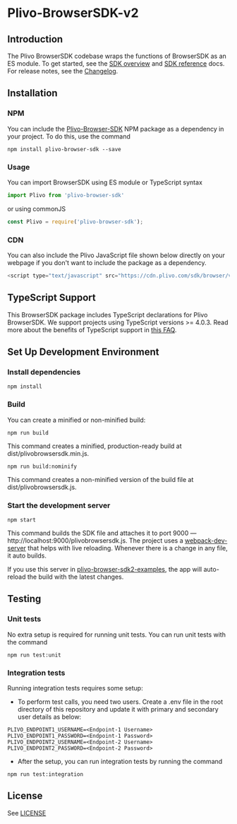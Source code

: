 # Plivo-BrowserSDK-v2

## Introduction

The Plivo BrowserSDK codebase wraps the functions of BrowserSDK as an ES module. To get started, see the [SDK overview](https://www.plivo.com/docs/sdk/client/browser/overview) and [SDK reference](https://www.plivo.com/docs/sdk/client/browser/reference/) docs. For release notes, see the [Changelog](https://www.plivo.com/docs/sdk/client/browser/changelog/).

## Installation

### NPM

You can include the [Plivo-Browser-SDK](https://www.npmjs.com/package/plivo-browser-sdk) NPM package as a dependency in your project. To do this, use the command

```shell
npm install plivo-browser-sdk --save 
```

### Usage

You can import BrowserSDK using ES module or TypeScript syntax

```javascript
import Plivo from 'plivo-browser-sdk'
```

or using commonJS

```javascript
const Plivo = require('plivo-browser-sdk');
```

### CDN

You can also include the Plivo JavaScript file shown below directly on your webpage if you don&#39;t want to include the package as a dependency.

```javascript
<script type="text/javascript" src="https://cdn.plivo.com/sdk/browser/v2/plivo.min.js"></script>
```

## TypeScript Support

This BrowserSDK package includes TypeScript declarations for Plivo BrowserSDK. We support projects using TypeScript versions &gt;= 4.0.3. Read more about the benefits of TypeScript support in [this FAQ](https://support.plivo.com/hc/en-us/articles/360055776291).

## Set Up Development Environment

### Install dependencies

```shell
npm install
```

### Build

You can create a minified or non-minified build:

```shell
npm run build
```

This command creates a minified, production-ready build at dist/plivobrowsersdk.min.js.

```shell
npm run build:nominify
```

This command creates a non-minified version of the build file at dist/plivobrowsersdk.js.

### Start the development server

```shell
npm start
```

This command builds the SDK file and attaches it to port 9000 — http://localhost:9000/plivobrowsersdk.js. The project uses a [webpack-dev-server](https://github.com/webpack/webpack-dev-server) that helps with live reloading. Whenever there is a change in any file, it auto builds.

If you use this server in [plivo-browser-sdk2-examples](https://github.com/plivo/plivo-browser-sdk2-examples), the app will auto-reload the build with the latest changes.

## Testing

### Unit tests

No extra setup is required for running unit tests. You can run unit tests with the command

```shell
npm run test:unit
```

### Integration tests

Running integration tests requires some setup:

- To perform test calls, you need two users. Create a .env file in the root directory of this repository and update it with primary and secondary user details as below:

```shell
PLIVO_ENDPOINT1_USERNAME=<Endpoint-1 Username>
PLIVO_ENDPOINT1_PASSWORD=<Endpoint-1 Password>
PLIVO_ENDPOINT2_USERNAME=<Endpoint-2 Username>
PLIVO_ENDPOINT2_PASSWORD=<Endpoint-2 Password>
```

- After the setup, you can run integration tests by running the command

```shell
npm run test:integration
```

## License

See [LICENSE](https://github.com/plivo/Plivo-Browser-SDK-v2/blob/master/LICENSE)